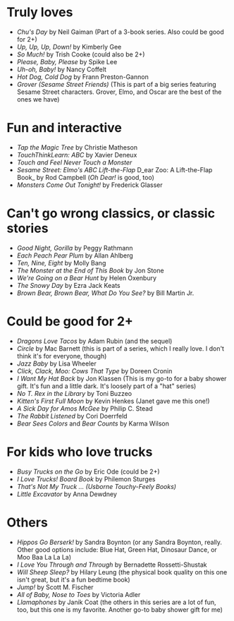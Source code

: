 # Truly loves
* _Chu's Day_ by Neil Gaiman (Part of a 3-book series. Also could be good for 2+)
* _Up, Up, Up, Down!_ by Kimberly Gee
* _So Much!_ by Trish Cooke (could also be 2+)
* _Please, Baby, Please_ by Spike Lee
* _Uh-oh, Baby!_ by Nancy Coffelt
* _Hot Dog, Cold Dog_ by Frann Preston-Gannon
* _Grover (Sesame Street Friends)_ (This is part of a big series featuring Sesame Street characters. Grover, Elmo, and Oscar are the best of the ones we have)
 
# Fun and interactive
* _Tap the Magic Tree_ by Christie Matheson
* _TouchThinkLearn: ABC_ by Xavier Deneux
* _Touch and Feel Never Touch a Monster_
* _Sesame Street: Elmo's ABC Lift-the-Flap_
D_ear Zoo: A Lift-the-Flap Book_ by Rod Campbell (_Oh Dear!_ is good, too)
* _Monsters Come Out Tonight!_ by Frederick Glasser
 
# Can't go wrong classics, or classic stories
* _Good Night, Gorilla_ by Peggy Rathmann
* _Each Peach Pear Plum_ by Allan Ahlberg
* _Ten, Nine, Eight_ by Molly Bang
* _The Monster at the End of This Book_ by Jon Stone
* _We're Going on a Bear Hunt_ by Helen Oxenbury
* _The Snowy Day_ by Ezra Jack Keats
* _Brown Bear, Brown Bear, What Do You See?_ by Bill Martin Jr.
 
# Could be good for 2+
* _Dragons Love Tacos_ by Adam Rubin (and the sequel)
* _Circle_ by Mac Barnett (this is part of a series, which I really love. I don't think it's for everyone, though)
* _Jazz Baby_ by Lisa Wheeler
* _Click, Clack, Moo: Cows That Type_ by Doreen Cronin
* _I Want My Hat Back_ by Jon Klassen (This is my go-to for a baby shower gift. It's fun and a little dark. It's loosely part of a "hat" series)
* _No T. Rex in the Library_ by Toni Buzzeo
* _Kitten's First Full Moon_ by Kevin Henkes (Janet gave me this one!)
* _A Sick Day for Amos McGee_ by Philip C. Stead
* _The Rabbit Listened_ by Cori Doerrfeld
* _Bear Sees Colors_ and _Bear Counts_ by Karma Wilson
 
# For kids who love trucks
* _Busy Trucks on the Go_ by Eric Ode (could be 2+)
* _I Love Trucks! Board Book_ by Philemon Sturges
* _That's Not My Truck ... (Usborne Touchy-Feely Books)_
* _Little Excavator_ by Anna Dewdney
 
# Others
* _Hippos Go Berserk!_ by Sandra Boynton (or any Sandra Boynton, really. Other good options include: Blue Hat, Green Hat, Dinosaur Dance, or Moo Baa La La La)
* _I Love You Through and Through_ by Bernadette Rossetti-Shustak
* _Will Sheep Sleep?_ by Hilary Leung (the physical book quality on this one isn't great, but it's a fun bedtime book)
* _Jump!_ by Scott M. Fischer
* _All of Baby, Nose to Toes_ by Victoria Adler
* _Llamaphones_ by Janik Coat (the others in this series are a lot of fun, too, but this one is my favorite. Another go-to baby shower gift for me)
